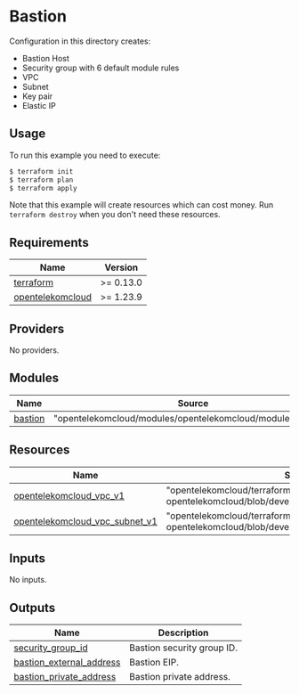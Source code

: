 # Bastion

Configuration in this directory creates:
- Bastion Host
- Security group with 6 default module rules
- VPC
- Subnet
- Key pair
- Elastic IP

## Usage

To run this example you need to execute:

```bash
$ terraform init
$ terraform plan
$ terraform apply
```

Note that this example will create resources which can cost money. Run `terraform destroy` when you don't need these resources.

## Requirements

| Name                                                                                           | Version   |
| ---------------------------------------------------------------------------------------------- |-----------|
| <a name="requirement_terraform"></a> [terraform](#requirement\_terraform)                      | >= 0.13.0 |
| <a name="requirement_opentelekomcloud"></a> [opentelekomcloud](#requirement\_opentelekomcloud) | >= 1.23.9 |

## Providers

No providers.

## Modules

| Name                                                  | Source                                                      | Version |
|-------------------------------------------------------|-------------------------------------------------------------|---------|
| <a name="module_dns"></a> [bastion](#module\_bastion) | "opentelekomcloud/modules/opentelekomcloud/modules/bastion" | 0.0.1   |

## Resources

| Name                                                                               | Source                                                                                          |
|------------------------------------------------------------------------------------|-------------------------------------------------------------------------------------------------|
| <a name="resource_vpc"></a> [opentelekomcloud_vpc_v1](#resource\_vpc)              | "opentelekomcloud/terraform-provider-opentelekomcloud/blob/devel/opentelekomcloud/services/vpc" |
| <a name="resource_subnet"></a> [opentelekomcloud_vpc_subnet_v1](#resource\_subnet) | "opentelekomcloud/terraform-provider-opentelekomcloud/blob/devel/opentelekomcloud/services/vpc" |
## Inputs

No inputs.

## Outputs

| Name                                                                                                | Description                |
|-----------------------------------------------------------------------------------------------------|----------------------------|
| <a name="output_bastion_sg_id"></a> [security_group_id](#output\_bastion_sg_id)                     | Bastion security group ID. |
| <a name="output_bastion_address"></a> [bastion_external_address](#output\_bastion_external_address) | Bastion EIP.               |
| <a name="output_bastion_address"></a> [bastion_private_address](#output\_bastion_private_address)   | Bastion private address.   |
